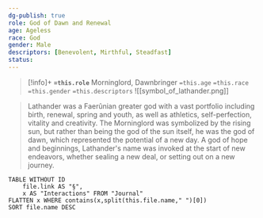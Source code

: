 ```yaml
---
dg-publish: true
role: God of Dawn and Renewal
age: Ageless
race: God
gender: Male
descriptors: [Benevolent, Mirthful, Steadfast]
status:
---
```


> [!info]+
> **`=this.role`**
>  Morninglord, Dawnbringer
> `=this.age` `=this.race` `=this.gender`
> `=this.descriptors` 
> ![[symbol_of_lathander.png]]

> Lathander was a Faerûnian greater god with a vast portfolio including birth, renewal, spring and youth, as well as athletics, self-perfection, vitality and creativity. The Morninglord was symbolized by the rising sun, but rather than being the god of the sun itself, he was the god of dawn, which represented the potential of a new day. A god of hope and beginnings, Lathander's name was invoked at the start of new endeavors, whether sealing a new deal, or setting out on a new journey.


```dataview
TABLE WITHOUT ID
	file.link AS "§", 
	x AS "Interactions" FROM "Journal"
FLATTEN x WHERE contains(x,split(this.file.name," ")[0])
SORT file.name DESC
```

